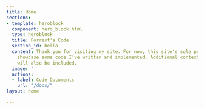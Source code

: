 ```yaml
---
title: Home
sections:
- template: heroblock
  component: hero_block.html
  type: heroblock
  title: Forrest's Code
  section_id: hello
  content: Thank you for visiting my site. For now, this site's sole purpose is to
    showcase some code I've written and implemented. Additional context and details
    will also be included.
  image: ''
  actions:
  - label: Code Documents
    url: "/docs/"
layout: home

---
```

